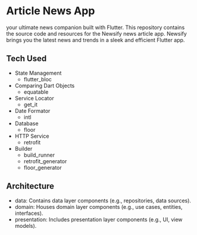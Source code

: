 # Article News App

your ultimate news companion built with Flutter. This repository contains the source code and resources for the Newsify news article app. Newsify brings you the latest news and trends in a sleek and efficient Flutter app.

## Tech Used

- State Management
  - flutter_bloc
- Comparing Dart Objects
  - equatable
- Service Locator
  - get_it
- Date Formator
  - intl
- Database
  - floor
- HTTP Service
  - retrofit
- Builder
  - build_runner
  - retrofit_generator
  - floor_generator

## Architecture
- data: Contains data layer components (e.g., repositories, data sources).
- domain: Houses domain layer components (e.g., use cases, entities, interfaces).
- presentation: Includes presentation layer components (e.g., UI, view models).

